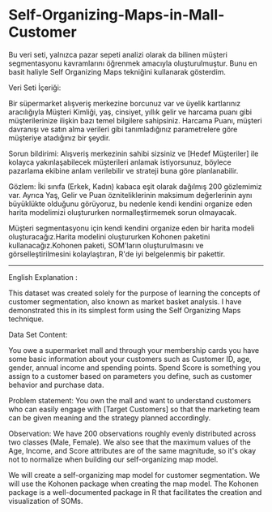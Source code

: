# Self-Organizing-Maps-in-Mall-Customer

Bu veri seti, yalnızca pazar sepeti analizi olarak da bilinen müşteri segmentasyonu kavramlarını öğrenmek amacıyla oluşturulmuştur. Bunu en basit haliyle Self Organizing Maps tekniğini kullanarak gösterdim.

Veri Seti İçeriği:

Bir süpermarket alışveriş merkezine borcunuz var ve üyelik kartlarınız aracılığıyla Müşteri Kimliği, yaş, cinsiyet, yıllık gelir ve harcama puanı gibi müşterilerinize ilişkin bazı temel bilgilere sahipsiniz.
Harcama Puanı, müşteri davranışı ve satın alma verileri gibi tanımladığınız parametrelere göre müşteriye atadığınız bir şeydir.

Sorun bildirimi:
Alışveriş merkezinin sahibi sizsiniz ve [Hedef Müşteriler] ile kolayca yakınlaşabilecek müşterileri anlamak istiyorsunuz, böylece pazarlama ekibine anlam verilebilir ve strateji buna göre planlanabilir.

Gözlem: 
İki sınıfa (Erkek, Kadın) kabaca eşit olarak dağılmış 200 gözlemimiz var. Ayrıca Yaş, Gelir ve Puan özniteliklerinin maksimum değerlerinin aynı büyüklükte olduğunu görüyoruz, bu nedenle kendi kendini organize eden harita modelimizi oluştururken normalleştirmemek sorun olmayacak.

Müşteri segmentasyonu için kendi kendini organize eden bir harita modeli oluşturacağız.Harita modelini oluştururken  Kohonen paketini kullanacağız.Kohonen paketi, SOM'ların oluşturulmasını ve görselleştirilmesini kolaylaştıran, R'de iyi belgelenmiş bir pakettir.

****
English Explanation :

This dataset was created solely for the purpose of learning the concepts of customer segmentation, also known as market basket analysis. I have demonstrated this in its simplest form using the Self Organizing Maps technique.

Data Set Content:

You owe a supermarket mall and through your membership cards you have some basic information about your customers such as Customer ID, age, gender, annual income and spending points.
Spend Score is something you assign to a customer based on parameters you define, such as customer behavior and purchase data.

Problem statement:
You own the mall and want to understand customers who can easily engage with [Target Customers] so that the marketing team can be given meaning and the strategy planned accordingly.

Observation:
We have 200 observations roughly evenly distributed across two classes (Male, Female). We also see that the maximum values of the Age, Income, and Score attributes are of the same magnitude, so it's okay not to normalize when building our self-organizing map model.

We will create a self-organizing map model for customer segmentation. We will use the Kohonen package when creating the map model. The Kohonen package is a well-documented package in R that facilitates the creation and visualization of SOMs.
